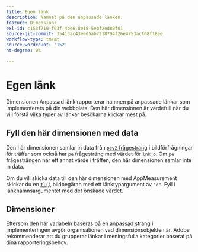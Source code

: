 ```yaml
---
title: Egen länk
description: Namnet på den anpassade länken.
feature: Dimensions
exl-id: c153f710-f03f-4be6-8e18-5ebf2ed80f01
source-git-commit: 35413ac43eed5ab7218794f26e4753acf08f18ee
workflow-type: tm+mt
source-wordcount: '152'
ht-degree: 0%

---
```


# Egen länk

Dimensionen Anpassad länk rapporterar namnen på anpassade länkar som implementerats på din webbplats. Den här dimensionen är värdefull när du vill förstå vilka typer av länkar besökarna klickar mest på.

## Fyll den här dimensionen med data

Den här dimensionen samlar in data från [`pev2` frågesträng](/help/implement/validate/query-parameters.md) i bildförfrågningar för träffar som också har `pe` frågesträng med värdet för `lnk_o`. Om `pe` frågesträngen har ett annat värde i träffen, den här dimensionen samlar inte in data.

Om du vill skicka data till den här dimensionen med AppMeasurement skickar du en [`tl()`](/help/implement/vars/functions/tl-method.md) bildbegäran med ett länktypargument av `"o"`. Fyll i länknamnsargumentet med det önskade värdet.

## Dimensioner

Eftersom den här variabeln baseras på en anpassad sträng i implementeringen avgör organisationen vad dimensionsobjekten är. Adobe rekommenderar att du grupperar länkar i meningsfulla kategorier baserat på dina rapporteringsbehov.
